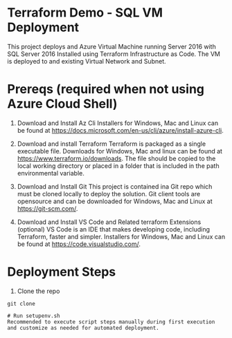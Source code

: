# Terraform Demo - SQL VM Deployment
This project deploys and Azure Virtual Machine running Server 2016 with SQL Server 2016 Installed using Terraform Infrastructure as Code.  The VM is deployed to and existing Virtual Network and Subnet.

# Prereqs (required when not using Azure Cloud Shell)

1. Download and Install Az Cli
Installers for Windows, Mac and Linux can be found at https://docs.microsoft.com/en-us/cli/azure/install-azure-cli.  

2. Download and install Terraform
Terraform is packaged as a single executable file.  Downloads for Windows, Mac and linux can be found at https://www.terraform.io/downloads.  The file should be copied to the local working directory or placed in a folder that is included in the path environmental variable.

3. Download and Install Git
This project is contained ina Git repo which must be cloned locally to deploy the solution.  Git client tools are opensource and can be downloaded for Windows, Mac and Linux at https://git-scm.com/.

4. Download and Install VS Code and Related terraform Extensions (optional)
VS Code is an IDE that makes developing code, including Terraform, faster and simpler.  Installers for Windows, Mac and Linux can be found at https://code.visualstudio.com/.


# Deployment Steps

1. Clone the repo

```
git clone

# Run setupenv.sh
Recommended to execute script steps manually during first execution and customize as needed for automated deployment.